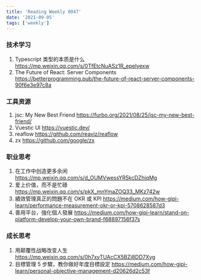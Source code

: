 ```yaml
---
title: 'Reading Weekly 0047'
date: '2021-09-05'
tags: ['weekly']
---
```


### 技术学习

1. Typescript 类型的本质是什么 https://mp.weixin.qq.com/s/0TfEtcNuASz1R_epelyexw
2. The Future of React: Server Components https://betterprogramming.pub/the-future-of-react-server-components-90f6e3e97c8a

### 工具资源

1. jsc: My New Best Friend https://furbo.org/2021/08/25/jsc-my-new-best-friend/
2. Vuestic UI https://vuestic.dev/
3. reaflow https://github.com/reaviz/reaflow
4. zx https://github.com/google/zx

### 职业思考

1. 在工作中创造更多余闲 https://mp.weixin.qq.com/s/d_OUMVwessYR5kcDZhiqMg
2. 爱上价值，而不是忙碌 https://mp.weixin.qq.com/s/pkX_mnYmaZOQ33_MKz742w
3. 績效管理真正的問題不在 OKR 或 KPI https://medium.com/how-gipi-learn/performance-measurement-okr-or-kpi-5708628587d3
4. 善用平台，強化個人發展 https://medium.com/how-gipi-learn/stand-on-platform-develop-your-own-brand-f68897156f37s

### 成长思考

1. 用颠覆性战略改变人生 https://mp.weixin.qq.com/s/0h7xyTUAcCX5BZj8DD7Xyg
2. 目標管理 5 步驟，教你做好年度目標設定 https://medium.com/how-gipi-learn/personal-objective-management-d20626d2c53f

